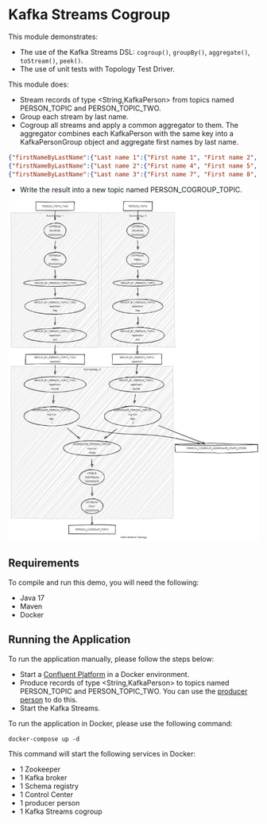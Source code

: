 # Kafka Streams Cogroup

This module demonstrates:

- The use of the Kafka Streams DSL: `cogroup()`, `groupBy()`, `aggregate()`, `toStream()`, `peek()`.
- The use of unit tests with Topology Test Driver.

This module does:

- Stream records of type <String,KafkaPerson> from topics named PERSON_TOPIC and PERSON_TOPIC_TWO.
- Group each stream by last name.
- Cogroup all streams and apply a common aggregator to them. 
The aggregator combines each KafkaPerson with the same key into a KafkaPersonGroup object and aggregate first names by last name.

```json
{"firstNameByLastName":{"Last name 1":{"First name 1", "First name 2", "First name 3"}}}
{"firstNameByLastName":{"Last name 2":{"First name 4", "First name 5", "First name 6"}}}
{"firstNameByLastName":{"Last name 3":{"First name 7", "First name 8", "First name 9"}}}
```

- Write the result into a new topic named PERSON_COGROUP_TOPIC.

![topology.png](topology.png)

## Requirements

To compile and run this demo, you will need the following:

- Java 17
- Maven
- Docker

## Running the Application

To run the application manually, please follow the steps below:

- Start a [Confluent Platform](https://docs.confluent.io/platform/current/quickstart/ce-docker-quickstart.html#step-1-download-and-start-cp) in a Docker environment.
- Produce records of type <String,KafkaPerson> to topics named PERSON_TOPIC and PERSON_TOPIC_TWO. You can use the [producer person](../specific-producers/kafka-streams-producer-person) to do this.
- Start the Kafka Streams.

To run the application in Docker, please use the following command:

```console
docker-compose up -d
```

This command will start the following services in Docker:

- 1 Zookeeper
- 1 Kafka broker
- 1 Schema registry
- 1 Control Center
- 1 producer person
- 1 Kafka Streams cogroup
